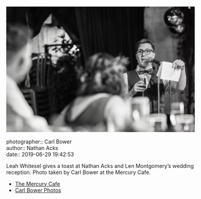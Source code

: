 ![Leah Whitesel toasts Nathan Acks and Len Montgomery](assets/2019-06-29-set-3-the-reception-60.webp)

photographer:: Carl Bower  
author:: Nathan Acks  
date:: 2019-06-29 19:42:53

Leah Whitesel gives a toast at Nathan Acks and Len Montgomery’s wedding reception. Photo taken by Carl Bower at the Mercury Cafe.

* [The Mercury Cafe](http://mercurycafe.com)
* [Carl Bower Photos](https://carlbowerphotos.com)

